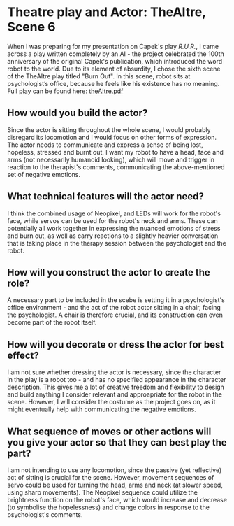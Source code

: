 # Theatre play and Actor: TheAItre, Scene 6
When I was preparing for my presentation on Capek's play _R.U.R._, I came across a play written completely by an AI - the project celebrated the 100th anniversary of the original Capek's publication, which introduced the word robot to the world. Due to its element of absurdity, I chose the sixth scene of the TheAItre play titled "Burn Out". In this scene, robot sits at psychologist’s office, because he feels like his existence has no meaning.
Full play can be found here: [theAItre.pdf](https://github.com/jana-pocuch/Performing-Robots/files/7406288/theAItre.pdf)

## How would you build the actor?
Since the actor is sitting throughout the whole scene, I would probably disregard its locomotion and I would focus on other forms of expression. 
The actor needs to communicate and express a sense of being lost, hopeless, stressed and burnt out. I want my robot to have a head, face and arms (not necessarily humanoid looking), which will move and trigger in reaction to the therapist's comments, communicating the above-mentioned set of negative emotions. 

## What technical features will the actor need?
I think the combined usage of Neopixel, and LEDs will work for the robot's face, while servos can be used for the robot's neck and arms. These can potentially all work together in expressing the nuanced emotions of stress and burn out, as well as carry reactions to a slightly heavier conversation that is taking place in the therapy session between the psychologist and the robot. 

## How will you construct the actor to create the role?
A necessary part to be included  in the scebe is setting it in a psychologist's office environment - and the act of the robot actor sitting in a chair, facing the psychologist. A chair is therefore crucial, and its construction can even become part of the robot itself. 

## How will you decorate or dress the actor for best effect?
I am not sure whether dressing the actor is necessary, since the character in the play is a robot too - and has no specified appearance in the character description. This gives me a lot of creative freedom and flexibility to design and build anything I consider relevant and approapriate for the robot in the scene. However, I will consider the costume as the project goes on, as it might eventually help with communicating the negative emotions. 

## What sequence of moves or other actions will you give your actor so that they can best play the part?
I am not intending to use any locomotion, since the passive (yet reflective) act of sitting is crucial for the scene. However, movement sequences of servo could be used for turning the head, arms and neck (at slower speed, using sharp movements). The Neopixel sequence could utilize the brightness function on the robot's face, which would increase and decrease (to symbolise the hopelessness) and change colors in response to the psychologist's comments. 
